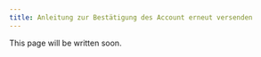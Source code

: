 ```yaml
---
title: Anleitung zur Bestätigung des Account erneut versenden
---
```

This page will be written soon.
